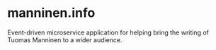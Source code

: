 # manninen.info

Event-driven microservice application for helping bring the writing of Tuomas
Manninen to a wider audience.

